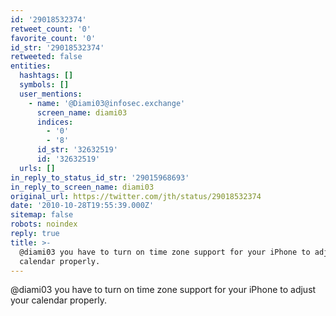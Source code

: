 ```yaml
---
id: '29018532374'
retweet_count: '0'
favorite_count: '0'
id_str: '29018532374'
retweeted: false
entities:
  hashtags: []
  symbols: []
  user_mentions:
    - name: '@Diami03@infosec.exchange'
      screen_name: diami03
      indices:
        - '0'
        - '8'
      id_str: '32632519'
      id: '32632519'
  urls: []
in_reply_to_status_id_str: '29015968693'
in_reply_to_screen_name: diami03
original_url: https://twitter.com/jth/status/29018532374
date: '2010-10-28T19:55:39.000Z'
sitemap: false
robots: noindex
reply: true
title: >-
  @diami03 you have to turn on time zone support for your iPhone to adjust your
  calendar properly.
---
```


@diami03 you have to turn on time zone support for your iPhone to adjust your calendar properly.